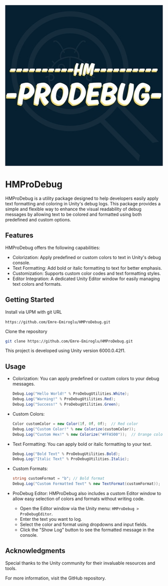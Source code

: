 <img src="icon.jpg" width="512" height="512" alt="HMProDebug Logo">

# HMProDebug
HMProDebug is a utility package designed to help developers easily apply text formatting and coloring in Unity's debug logs. This package provides a simple and flexible way to enhance the visual readability of debug messages by allowing text to be colored and formatted using both predefined and custom options.

## Features
HMProDebug offers the following capabilities:
* Colorization: Apply predefined or custom colors to text in Unity's debug console.
* Text Formatting: Add bold or italic formatting to text for better emphasis.
* Customization: Supports custom color codes and text formatting styles.
* Editor Integration: A dedicated Unity Editor window for easily managing text colors and formats.

## Getting Started
Install via UPM with git URL

`https://github.com/Emre-Emiroglu/HMProDebug.git`

Clone the repository
```bash
git clone https://github.com/Emre-Emiroglu/HMProDebug.git
```
This project is developed using Unity version 6000.0.42f1.

## Usage
* Colorization: You can apply predefined or custom colors to your debug messages.
    ```csharp
    Debug.Log("Hello World!" % ProDebugUtilities.White);
    Debug.Log("Warning!" % ProDebugUtilities.Red);
    Debug.Log("Success!" % ProDebugUtilities.Green);
    ```

* Custom Colors:
    ```csharp
    Color customColor = new Color(1f, 0f, 0f);  // Red color
    Debug.Log("Custom Color!" % new Colorize(customColor));
    Debug.Log("Custom Hex!" % new Colorize("#FFA500"));  // Orange color
    ```
  
* Text Formatting: You can apply bold or italic formatting to your text.
    ```csharp
    Debug.Log("Bold Text" % ProDebugUtilities.Bold);
    Debug.Log("Italic Text" % ProDebugUtilities.Italic);
    ```

* Custom Formats:
    ```csharp
    string customFormat = "b"; // Bold format
    Debug.Log("Custom Formatted Text" % new TextFormat(customFormat));
    ```

* ProDebug Editor: HMProDebug also includes a custom Editor window to allow easy selection of colors and formats without writing code.
  * Open the Editor window via the Unity menu: `HMProDebug > ProDebugEditor`.
  * Enter the text you want to log.
  * Select the color and format using dropdowns and input fields.
  * Click the "Show Log" button to see the formatted message in the console.

## Acknowledgments
Special thanks to the Unity community for their invaluable resources and tools.

For more information, visit the GitHub repository.
